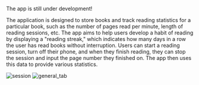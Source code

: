 The app is still under development!

The application is designed to store books and track reading statistics for a particular book, such as the number of pages read per minute, length of reading sessions, etc. The app aims to help users develop a habit of reading by displaying a "reading streak," which indicates how many days in a row the user has read books without interruption. Users can start a reading session, turn off their phone, and when they finish reading, they can stop the session and input the page number they finished on. The app then uses this data to provide various statistics.

![session](https://user-images.githubusercontent.com/93155190/236957802-578f43c1-4739-492e-86ea-39f233e60c63.png)
![general_tab](https://user-images.githubusercontent.com/93155190/236958323-099f1117-3552-4fdc-aabf-87dbdd016d0d.png)
